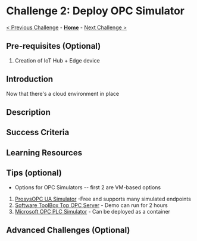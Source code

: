 # Challenge 2: Deploy OPC Simulator

[< Previous Challenge](./Challenge-01.md) - **[Home](../README.md)** - [Next Challenge >](./Challenge-03.md)

## Pre-requisites (Optional)
1. Creation of IoT Hub + Edge device

## Introduction
Now that there's a cloud environment in place 

## Description

## Success Criteria

## Learning Resources

## Tips (optional)
 - Options for OPC Simulators -- first 2 are VM-based options
 1. [ProsysOPC UA Simulator](https://www.prosysopc.com/) -Free and supports many simulated endpoints
 1. [Software ToolBox Top OPC Server](https://www.softwaretoolbox.com/) - Demo can run for 2 hours
 1. [Microsoft OPC PLC Simulator](https://github.com/Azure-Samples/iot-edge-opc-plc)  - Can be deployed as a container
 

## Advanced Challenges (Optional)